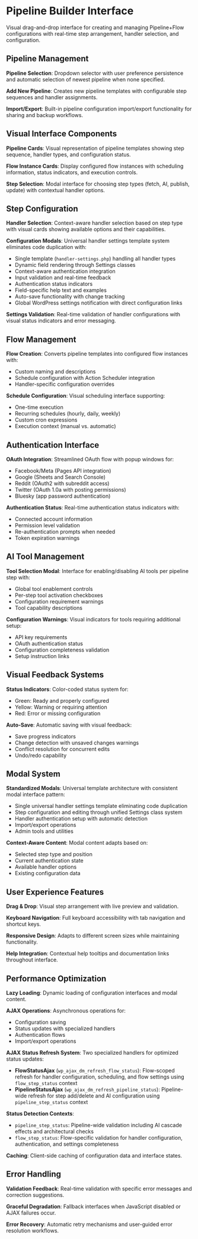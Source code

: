 # Pipeline Builder Interface

Visual drag-and-drop interface for creating and managing Pipeline+Flow configurations with real-time step arrangement, handler selection, and configuration.

## Pipeline Management

**Pipeline Selection**: Dropdown selector with user preference persistence and automatic selection of newest pipeline when none specified.

**Add New Pipeline**: Creates new pipeline templates with configurable step sequences and handler assignments.

**Import/Export**: Built-in pipeline configuration import/export functionality for sharing and backup workflows.

## Visual Interface Components

**Pipeline Cards**: Visual representation of pipeline templates showing step sequence, handler types, and configuration status.

**Flow Instance Cards**: Display configured flow instances with scheduling information, status indicators, and execution controls.

**Step Selection**: Modal interface for choosing step types (fetch, AI, publish, update) with contextual handler options.

## Step Configuration

**Handler Selection**: Context-aware handler selection based on step type with visual cards showing available options and their capabilities.

**Configuration Modals**: Universal handler settings template system eliminates code duplication with:
- Single template (`handler-settings.php`) handling all handler types
- Dynamic field rendering through Settings classes
- Context-aware authentication integration
- Input validation and real-time feedback
- Authentication status indicators
- Field-specific help text and examples
- Auto-save functionality with change tracking
- Global WordPress settings notification with direct configuration links

**Settings Validation**: Real-time validation of handler configurations with visual status indicators and error messaging.

## Flow Management

**Flow Creation**: Converts pipeline templates into configured flow instances with:
- Custom naming and descriptions
- Schedule configuration with Action Scheduler integration
- Handler-specific configuration overrides

**Schedule Configuration**: Visual scheduling interface supporting:
- One-time execution
- Recurring schedules (hourly, daily, weekly)
- Custom cron expressions
- Execution context (manual vs. automatic)

## Authentication Interface

**OAuth Integration**: Streamlined OAuth flow with popup windows for:
- Facebook/Meta (Pages API integration)
- Google (Sheets and Search Console)
- Reddit (OAuth2 with subreddit access)
- Twitter (OAuth 1.0a with posting permissions)
- Bluesky (app password authentication)

**Authentication Status**: Real-time authentication status indicators with:
- Connected account information
- Permission level validation
- Re-authentication prompts when needed
- Token expiration warnings

## AI Tool Management

**Tool Selection Modal**: Interface for enabling/disabling AI tools per pipeline step with:
- Global tool enablement controls
- Per-step tool activation checkboxes
- Configuration requirement warnings
- Tool capability descriptions

**Configuration Warnings**: Visual indicators for tools requiring additional setup:
- API key requirements
- OAuth authentication status
- Configuration completeness validation
- Setup instruction links

## Visual Feedback Systems

**Status Indicators**: Color-coded status system for:
- Green: Ready and properly configured
- Yellow: Warning or requiring attention
- Red: Error or missing configuration

**Auto-Save**: Automatic saving with visual feedback:
- Save progress indicators
- Change detection with unsaved changes warnings
- Conflict resolution for concurrent edits
- Undo/redo capability

## Modal System

**Standardized Modals**: Universal template architecture with consistent modal interface pattern:
- Single universal handler settings template eliminating code duplication
- Step configuration and editing through unified Settings class system
- Handler authentication setup with automatic detection
- Import/export operations
- Admin tools and utilities

**Context-Aware Content**: Modal content adapts based on:
- Selected step type and position
- Current authentication state
- Available handler options
- Existing configuration data

## User Experience Features

**Drag & Drop**: Visual step arrangement with live preview and validation.

**Keyboard Navigation**: Full keyboard accessibility with tab navigation and shortcut keys.

**Responsive Design**: Adapts to different screen sizes while maintaining functionality.

**Help Integration**: Contextual help tooltips and documentation links throughout interface.

## Performance Optimization

**Lazy Loading**: Dynamic loading of configuration interfaces and modal content.

**AJAX Operations**: Asynchronous operations for:
- Configuration saving
- Status updates with specialized handlers
- Authentication flows
- Import/export operations

**AJAX Status Refresh System**: Two specialized handlers for optimized status updates:
- **FlowStatusAjax** (`wp_ajax_dm_refresh_flow_status`): Flow-scoped refresh for handler configuration, scheduling, and flow settings using `flow_step_status` context
- **PipelineStatusAjax** (`wp_ajax_dm_refresh_pipeline_status`): Pipeline-wide refresh for step add/delete and AI configuration using `pipeline_step_status` context

**Status Detection Contexts**:
- `pipeline_step_status`: Pipeline-wide validation including AI cascade effects and architectural checks
- `flow_step_status`: Flow-specific validation for handler configuration, authentication, and settings completeness

**Caching**: Client-side caching of configuration data and interface states.

## Error Handling

**Validation Feedback**: Real-time validation with specific error messages and correction suggestions.

**Graceful Degradation**: Fallback interfaces when JavaScript disabled or AJAX failures occur.

**Error Recovery**: Automatic retry mechanisms and user-guided error resolution workflows.